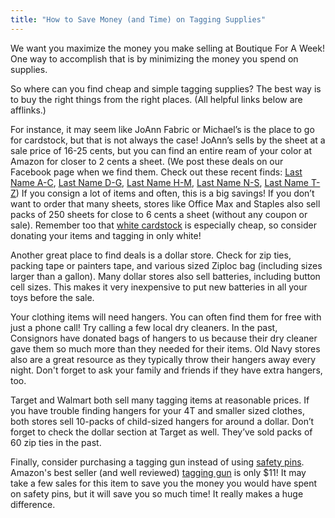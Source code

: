 ```yaml
---
title: "How to Save Money (and Time) on Tagging Supplies"
---
```


We want you maximize the money you make selling at Boutique For A Week! One way to accomplish that is by minimizing the money you spend on supplies.

So where can you find cheap and simple tagging supplies? The best way is to buy the right things from the right places. (All helpful links below are afflinks.)

For instance, it may seem like JoAnn Fabric or Michael’s is the place to go for cardstock, but that is not always the case! JoAnn’s sells by the sheet at a sale price of 16-25 cents, but you can find an entire ream of your color at Amazon for closer to 2 cents a sheet. (We post these deals on our Facebook page when we find them. Check out these recent finds: [Last Name A-C](https://amzn.to/2wqSRhz), [Last Name D-G](https://amzn.to/2vCl9Iy), [Last Name H-M](https://amzn.to/2vBHlSR ), [Last Name N-S](https://amzn.to/2vMjW1E), [Last Name T-Z](https://amzn.to/2vBuccG)) If you consign a lot of items and often, this is a big savings! If you don’t want to order that many sheets, stores like Office Max and Staples also sell packs of 250 sheets for close to 6 cents a sheet (without any coupon or sale). Remember too that [white cardstock](https://amzn.to/2fpT292) is especially cheap, so consider donating your items and tagging in only white!

Another great place to find deals is a dollar store. Check for zip ties, packing tape or painters tape, and various sized Ziploc bag (including sizes larger than a gallon). Many dollar stores also sell batteries, including button cell sizes. This makes it very inexpensive to put new batteries in all your toys before the sale.

Your clothing items will need hangers. You can often find them for free with just a phone call! Try calling a few local dry cleaners. In the past, Consignors have donated bags of hangers to us because their dry cleaner gave them so much more than they needed for their items. Old Navy stores also are a great resource as they typically throw their hangers away every night. Don't forget to ask your family and friends if they have extra hangers, too.

Target and Walmart both sell many tagging items at reasonable prices. If you have trouble finding hangers for your 4T and smaller sized clothes, both stores sell 10-packs of child-sized hangers for around a dollar. Don’t forget to check the dollar section at Target as well. They’ve sold packs of 60 zip ties in the past.

Finally, consider purchasing a tagging gun instead of using [safety pins](https://amzn.to/2fz35bZ). Amazon's best seller (and well reviewed) [tagging gun](https://amzn.to/2vfut29) is only $11! It may take a few sales for this item to save you the money you would have spent on safety pins, but it will save you so much time! It really makes a huge difference.
